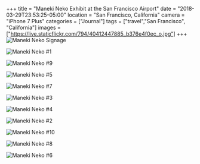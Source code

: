 +++
title = "Maneki Neko Exhibit at the San Francisco Airport"
date = "2018-03-29T23:53:25-05:00"
location = "San Francisco, California"
camera = "iPhone 7 Plus"
categories = ["Journal"]
tags = ["travel","San Francisco", "California"]
images = ["https://live.staticflickr.com/794/40412447885_b376e4f0ec_o.jpg"]
+++
![Maneki Neko Signage](https://live.staticflickr.com/794/40412447885_b376e4f0ec_o.jpg)
<!--more-->

![Maneki Neko #1](https://live.staticflickr.com/813/41265429672_5b07ce71c8_o.jpg)

![Maneki Neko #9](https://live.staticflickr.com/816/39498627210_0a8466d8f9_o.jpg)

![Maneki Neko #5](https://live.staticflickr.com/784/27435673638_c2f496ff48_o.jpg)

![Maneki Neko #7](https://live.staticflickr.com/811/27435673628_4748a5e91c_o.jpg)

![Maneki Neko #3](https://live.staticflickr.com/881/39498627130_3997d4484e_o.jpg)

![Maneki Neko #4](https://live.staticflickr.com/891/41265429142_bb5d5847a8_o.jpg)

![Maneki Neko #2](https://live.staticflickr.com/800/39498627680_844eb38e69_o.jpg)

![Maneki Neko #10](https://live.staticflickr.com/813/41265426732_66587b6f59_o.jpg)

![Maneki Neko #8](https://live.staticflickr.com/899/39498628240_db9a6dd25d_o.jpg)

![Maneki Neko #6](https://live.staticflickr.com/879/40594421104_240d59c402_o.jpg)


